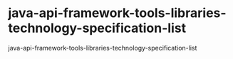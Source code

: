 # java-api-framework-tools-libraries-technology-specification-list
java-api-framework-tools-libraries-technology-specification-list
